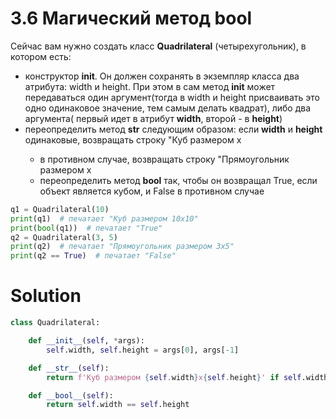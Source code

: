 # 3.6 Магический метод __bool__
Сейчас вам нужно создать класс **Quadrilateral** (четырехугольник), в котором есть:

* конструктор **__init__**. Он должен сохранять в экземпляр класса два атрибута: width и height. При этом в сам метод **__init__** может передаваться один аргумент(тогда в width и height присваивать это одно одинаковое значение, тем самым делать квадрат), либо два аргумента( первый идет в атрибут **width**, второй - в **height**)
* переопределить метод **__str__** следующим образом: 
если **width** и **height** одинаковые, возвращать строку "Куб размером <width>х<height>
   * в противном случае, возвращать строку "Прямоугольник размером <width>х<height>
   * переопределить метод **__bool__** так, чтобы он возвращал True, если объект является кубом, и False в противном случае
```python
q1 = Quadrilateral(10)
print(q1)  # печатает "Куб размером 10х10"
print(bool(q1))  # печатает "True"
q2 = Quadrilateral(3, 5)
print(q2)  # печатает "Прямоугольник размером 3х5"
print(q2 == True)  # печатает "False"

```

# Solution
```python
class Quadrilateral:

    def __init__(self, *args):
        self.width, self.height = args[0], args[-1]

    def __str__(self):
        return f'Куб размером {self.width}х{self.height}' if self.width == self.height else f'Прямоугольник размером {self.width}х{self.height}'

    def __bool__(self):
        return self.width == self.height
```